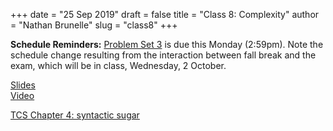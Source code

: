 +++
date = "25 Sep 2019"
draft = false
title = "Class 8: Complexity"
author = "Nathan Brunelle"
slug = "class8"
+++

**Schedule Reminders:** [Problem Set 3](/ps3) is due this Monday (2:59pm). Note the schedule change resulting from the interaction between fall break and the exam, which will be in class, Wednesday, 2 October.

[Slides](https://www.dropbox.com/s/vyay005hr199it9/class8_written.pptx?dl=0)  
[Video](https://uva.hosted.panopto.com/Panopto/Pages/Viewer.aspx?id=54e0e8a0-c35a-4158-bbd9-aad101416a76)

[TCS Chapter 4: syntactic sugar](https://introtcs.org/public/lec_03a_computing_every_function.html)


